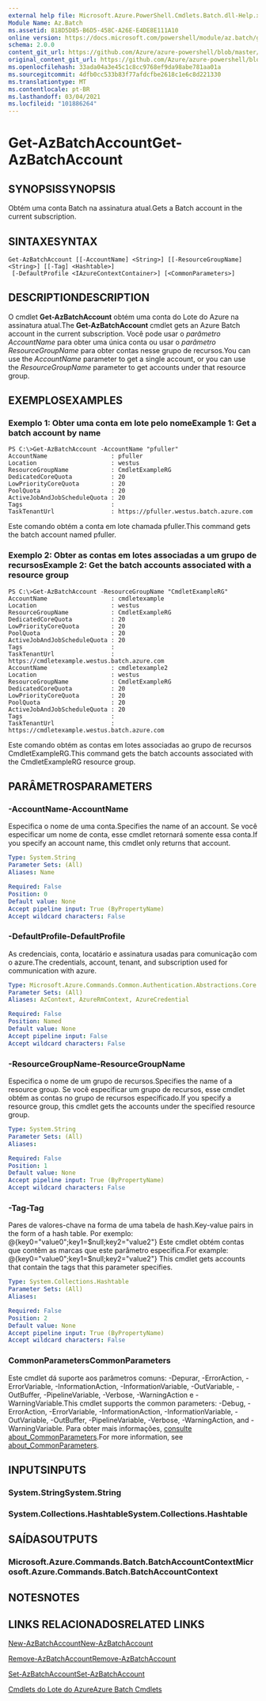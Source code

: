 ```yaml
---
external help file: Microsoft.Azure.PowerShell.Cmdlets.Batch.dll-Help.xml
Module Name: Az.Batch
ms.assetid: 818D5D85-B6D5-458C-A26E-E4DE8E111A10
online version: https://docs.microsoft.com/powershell/module/az.batch/get-azbatchaccount
schema: 2.0.0
content_git_url: https://github.com/Azure/azure-powershell/blob/master/src/Batch/Batch/help/Get-AzBatchAccount.md
original_content_git_url: https://github.com/Azure/azure-powershell/blob/master/src/Batch/Batch/help/Get-AzBatchAccount.md
ms.openlocfilehash: 33ada04a3e45c1c8cc9768ef9da98abe781aa01a
ms.sourcegitcommit: 4dfb0cc533b83f77afdcfbe2618c1e6c8d221330
ms.translationtype: MT
ms.contentlocale: pt-BR
ms.lasthandoff: 03/04/2021
ms.locfileid: "101886264"
---
```

# <span data-ttu-id="f59a2-101">Get-AzBatchAccount</span><span class="sxs-lookup"><span data-stu-id="f59a2-101">Get-AzBatchAccount</span></span>

## <span data-ttu-id="f59a2-102">SYNOPSIS</span><span class="sxs-lookup"><span data-stu-id="f59a2-102">SYNOPSIS</span></span>
<span data-ttu-id="f59a2-103">Obtém uma conta Batch na assinatura atual.</span><span class="sxs-lookup"><span data-stu-id="f59a2-103">Gets a Batch account in the current subscription.</span></span>

## <span data-ttu-id="f59a2-104">SINTAXE</span><span class="sxs-lookup"><span data-stu-id="f59a2-104">SYNTAX</span></span>

```
Get-AzBatchAccount [[-AccountName] <String>] [[-ResourceGroupName] <String>] [[-Tag] <Hashtable>]
 [-DefaultProfile <IAzureContextContainer>] [<CommonParameters>]
```

## <span data-ttu-id="f59a2-105">DESCRIPTION</span><span class="sxs-lookup"><span data-stu-id="f59a2-105">DESCRIPTION</span></span>
<span data-ttu-id="f59a2-106">O cmdlet **Get-AzBatchAccount** obtém uma conta do Lote do Azure na assinatura atual.</span><span class="sxs-lookup"><span data-stu-id="f59a2-106">The **Get-AzBatchAccount** cmdlet gets an Azure Batch account in the current subscription.</span></span> <span data-ttu-id="f59a2-107">Você pode usar o *parâmetro AccountName* para obter uma única conta ou usar o *parâmetro ResourceGroupName* para obter contas nesse grupo de recursos.</span><span class="sxs-lookup"><span data-stu-id="f59a2-107">You can use the *AccountName* parameter to get a single account, or you can use the *ResourceGroupName* parameter to get accounts under that resource group.</span></span>

## <span data-ttu-id="f59a2-108">EXEMPLOS</span><span class="sxs-lookup"><span data-stu-id="f59a2-108">EXAMPLES</span></span>

### <span data-ttu-id="f59a2-109">Exemplo 1: Obter uma conta em lote pelo nome</span><span class="sxs-lookup"><span data-stu-id="f59a2-109">Example 1: Get a batch account by name</span></span>
```
PS C:\>Get-AzBatchAccount -AccountName "pfuller"
AccountName                  : pfuller
Location                     : westus
ResourceGroupName            : CmdletExampleRG
DedicatedCoreQuota           : 20
LowPriorityCoreQuota         : 20
PoolQuota                    : 20
ActiveJobAndJobScheduleQuota : 20
Tags                         :
TaskTenantUrl                : https://pfuller.westus.batch.azure.com
```

<span data-ttu-id="f59a2-110">Este comando obtém a conta em lote chamada pfuller.</span><span class="sxs-lookup"><span data-stu-id="f59a2-110">This command gets the batch account named pfuller.</span></span>

### <span data-ttu-id="f59a2-111">Exemplo 2: Obter as contas em lotes associadas a um grupo de recursos</span><span class="sxs-lookup"><span data-stu-id="f59a2-111">Example 2: Get the batch accounts associated with a resource group</span></span>
```
PS C:\>Get-AzBatchAccount -ResourceGroupName "CmdletExampleRG"
AccountName                  : cmdletexample
Location                     : westus
ResourceGroupName            : CmdletExampleRG
DedicatedCoreQuota           : 20
LowPriorityCoreQuota         : 20
PoolQuota                    : 20
ActiveJobAndJobScheduleQuota : 20
Tags                         :
TaskTenantUrl                : https://cmdletexample.westus.batch.azure.com
AccountName                  : cmdletexample2
Location                     : westus
ResourceGroupName            : CmdletExampleRG
DedicatedCoreQuota           : 20
LowPriorityCoreQuota         : 20
PoolQuota                    : 20
ActiveJobAndJobScheduleQuota : 20
Tags                         :
TaskTenantUrl                : https://cmdletexample.westus.batch.azure.com
```

<span data-ttu-id="f59a2-112">Este comando obtém as contas em lotes associadas ao grupo de recursos CmdletExampleRG.</span><span class="sxs-lookup"><span data-stu-id="f59a2-112">This command gets the batch accounts associated with the CmdletExampleRG resource group.</span></span>

## <span data-ttu-id="f59a2-113">PARÂMETROS</span><span class="sxs-lookup"><span data-stu-id="f59a2-113">PARAMETERS</span></span>

### <span data-ttu-id="f59a2-114">-AccountName</span><span class="sxs-lookup"><span data-stu-id="f59a2-114">-AccountName</span></span>
<span data-ttu-id="f59a2-115">Especifica o nome de uma conta.</span><span class="sxs-lookup"><span data-stu-id="f59a2-115">Specifies the name of an account.</span></span>
<span data-ttu-id="f59a2-116">Se você especificar um nome de conta, esse cmdlet retornará somente essa conta.</span><span class="sxs-lookup"><span data-stu-id="f59a2-116">If you specify an account name, this cmdlet only returns that account.</span></span>

```yaml
Type: System.String
Parameter Sets: (All)
Aliases: Name

Required: False
Position: 0
Default value: None
Accept pipeline input: True (ByPropertyName)
Accept wildcard characters: False
```

### <span data-ttu-id="f59a2-117">-DefaultProfile</span><span class="sxs-lookup"><span data-stu-id="f59a2-117">-DefaultProfile</span></span>
<span data-ttu-id="f59a2-118">As credenciais, conta, locatário e assinatura usadas para comunicação com o azure.</span><span class="sxs-lookup"><span data-stu-id="f59a2-118">The credentials, account, tenant, and subscription used for communication with azure.</span></span>

```yaml
Type: Microsoft.Azure.Commands.Common.Authentication.Abstractions.Core.IAzureContextContainer
Parameter Sets: (All)
Aliases: AzContext, AzureRmContext, AzureCredential

Required: False
Position: Named
Default value: None
Accept pipeline input: False
Accept wildcard characters: False
```

### <span data-ttu-id="f59a2-119">-ResourceGroupName</span><span class="sxs-lookup"><span data-stu-id="f59a2-119">-ResourceGroupName</span></span>
<span data-ttu-id="f59a2-120">Especifica o nome de um grupo de recursos.</span><span class="sxs-lookup"><span data-stu-id="f59a2-120">Specifies the name of a resource group.</span></span>
<span data-ttu-id="f59a2-121">Se você especificar um grupo de recursos, esse cmdlet obtém as contas no grupo de recursos especificado.</span><span class="sxs-lookup"><span data-stu-id="f59a2-121">If you specify a resource group, this cmdlet gets the accounts under the specified resource group.</span></span>

```yaml
Type: System.String
Parameter Sets: (All)
Aliases:

Required: False
Position: 1
Default value: None
Accept pipeline input: True (ByPropertyName)
Accept wildcard characters: False
```

### <span data-ttu-id="f59a2-122">-Tag</span><span class="sxs-lookup"><span data-stu-id="f59a2-122">-Tag</span></span>
<span data-ttu-id="f59a2-123">Pares de valores-chave na forma de uma tabela de hash.</span><span class="sxs-lookup"><span data-stu-id="f59a2-123">Key-value pairs in the form of a hash table.</span></span> <span data-ttu-id="f59a2-124">Por exemplo: @{key0="value0";key1=$null;key2="value2"} Este cmdlet obtém contas que contêm as marcas que este parâmetro especifica.</span><span class="sxs-lookup"><span data-stu-id="f59a2-124">For example: @{key0="value0";key1=$null;key2="value2"} This cmdlet gets accounts that contain the tags that this parameter specifies.</span></span>

```yaml
Type: System.Collections.Hashtable
Parameter Sets: (All)
Aliases:

Required: False
Position: 2
Default value: None
Accept pipeline input: True (ByPropertyName)
Accept wildcard characters: False
```

### <span data-ttu-id="f59a2-125">CommonParameters</span><span class="sxs-lookup"><span data-stu-id="f59a2-125">CommonParameters</span></span>
<span data-ttu-id="f59a2-126">Este cmdlet dá suporte aos parâmetros comuns: -Depurar, -ErrorAction, -ErrorVariable, -InformationAction, -InformationVariable, -OutVariable, -OutBuffer, -PipelineVariable, -Verbose, -WarningAction e -WarningVariable.</span><span class="sxs-lookup"><span data-stu-id="f59a2-126">This cmdlet supports the common parameters: -Debug, -ErrorAction, -ErrorVariable, -InformationAction, -InformationVariable, -OutVariable, -OutBuffer, -PipelineVariable, -Verbose, -WarningAction, and -WarningVariable.</span></span> <span data-ttu-id="f59a2-127">Para obter mais informações, [consulte about_CommonParameters](http://go.microsoft.com/fwlink/?LinkID=113216).</span><span class="sxs-lookup"><span data-stu-id="f59a2-127">For more information, see [about_CommonParameters](http://go.microsoft.com/fwlink/?LinkID=113216).</span></span>

## <span data-ttu-id="f59a2-128">INPUTS</span><span class="sxs-lookup"><span data-stu-id="f59a2-128">INPUTS</span></span>

### <span data-ttu-id="f59a2-129">System.String</span><span class="sxs-lookup"><span data-stu-id="f59a2-129">System.String</span></span>

### <span data-ttu-id="f59a2-130">System.Collections.Hashtable</span><span class="sxs-lookup"><span data-stu-id="f59a2-130">System.Collections.Hashtable</span></span>

## <span data-ttu-id="f59a2-131">SAÍDAS</span><span class="sxs-lookup"><span data-stu-id="f59a2-131">OUTPUTS</span></span>

### <span data-ttu-id="f59a2-132">Microsoft.Azure.Commands.Batch.BatchAccountContext</span><span class="sxs-lookup"><span data-stu-id="f59a2-132">Microsoft.Azure.Commands.Batch.BatchAccountContext</span></span>

## <span data-ttu-id="f59a2-133">NOTES</span><span class="sxs-lookup"><span data-stu-id="f59a2-133">NOTES</span></span>

## <span data-ttu-id="f59a2-134">LINKS RELACIONADOS</span><span class="sxs-lookup"><span data-stu-id="f59a2-134">RELATED LINKS</span></span>

[<span data-ttu-id="f59a2-135">New-AzBatchAccount</span><span class="sxs-lookup"><span data-stu-id="f59a2-135">New-AzBatchAccount</span></span>](./New-AzBatchAccount.md)

[<span data-ttu-id="f59a2-136">Remove-AzBatchAccount</span><span class="sxs-lookup"><span data-stu-id="f59a2-136">Remove-AzBatchAccount</span></span>](./Remove-AzBatchAccount.md)

[<span data-ttu-id="f59a2-137">Set-AzBatchAccount</span><span class="sxs-lookup"><span data-stu-id="f59a2-137">Set-AzBatchAccount</span></span>](./Set-AzBatchAccount.md)

[<span data-ttu-id="f59a2-138">Cmdlets do Lote do Azure</span><span class="sxs-lookup"><span data-stu-id="f59a2-138">Azure Batch Cmdlets</span></span>](/powershell/module/Az.Batch/)
